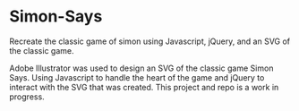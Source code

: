 # Simon-Says
Recreate the classic game of simon using Javascript, jQuery, and an SVG of the classic game.

Adobe Illustrator was used to design an SVG of the classic game Simon Says. Using Javascript to handle the heart of the game and jQuery to interact with the SVG that was created. This project and repo is a work in progress. 
